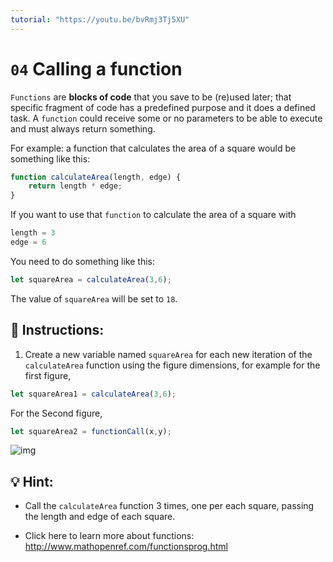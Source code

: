 ```yaml
---
tutorial: "https://youtu.be/bvRmj3Tj5XU"
---
```

# `04` Calling a function

`Functions` are **blocks of code** that you save to be (re)used later; that specific fragment of code has a predefined purpose and it does a defined task. A `function` could receive some or no parameters to be able to execute and must always return something.

For example: a function that calculates the area of a square would be something like this:

```js
function calculateArea(length, edge) {
    return length * edge;
}
```

If you want to use that `function` to calculate the area of a square with

```js
length = 3
edge = 6
```

You need to do something like this:

```js
let squareArea = calculateArea(3,6);
```
The value of `squareArea` will be set to `18`.


## 📝 Instructions:

1. Create a new variable named `squareArea` for each new iteration of the `calculateArea` function using the figure dimensions, for example for the first figure,

```js
let squareArea1 = calculateArea(3,6);
```

For the Second figure,

```js
let squareArea2 = functionCall(x,y);
```

![img](http://i.imgur.com/VyoJRAL.png)


## 💡 Hint:

+ Call the `calculateArea` function 3 times, one per each square, passing the length and edge of each square.

+ Click here to learn more about functions: http://www.mathopenref.com/functionsprog.html
